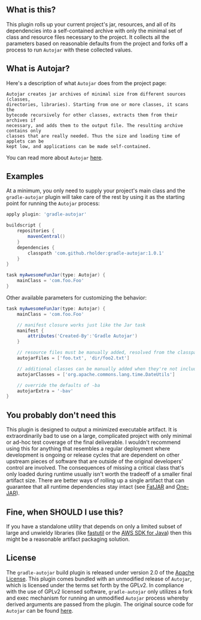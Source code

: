 ## What is this?
This plugin rolls up your current project's jar, resources, and all of its
dependencies into a self-contained archive with only the minimal set of class
and resource files necessary to the project. It collects all the parameters
based on reasonable defaults from the project and forks off a process to run
`Autojar` with these collected values.

## What is Autojar?
Here's a description of what `Autojar` does from the project page:
```
Autojar creates jar archives of minimal size from different sources (classes,
directories, libraries). Starting from one or more classes, it scans the
bytecode recursively for other classes, extracts them from their archives if
necessary, and adds them to the output file. The resulting archive contains only
classes that are really needed. Thus the size and loading time of applets can be
kept low, and applications can be made self-contained.
```
You can read more about `Autojar` [here](http://autojar.sourceforge.net/).

## Examples

At a minimum, you only need to supply your project's main class and the
`gradle-autojar` plugin will take care of the rest by using it as the starting
point for running the `Autojar` process:
```groovy
apply plugin: 'gradle-autojar'

buildscript {
    repositories {
        mavenCentral()
    }
    dependencies {
        classpath 'com.github.rholder:gradle-autojar:1.0.1'
    }
}

task myAwesomeFunJar(type: Autojar) {
    mainClass = 'com.foo.Foo'
}
```

Other available parameters for customizing the behavior:
```groovy
task myAwesomeFunJar(type: Autojar) {
    mainClass = 'com.foo.Foo'

    // manifest closure works just like the Jar task
    manifest {
        attributes('Created-By':'Gradle Autojar')
    }

    // resource files must be manually added, resolved from the classpath for inclusion
    autojarFiles = ['foo.txt', 'dir/foo2.txt']

    // additional classes can be manually added when they're not included automatically
    autojarClasses = ['org.apache.commons.lang.time.DateUtils']

    // override the defaults of -ba
    autojarExtra = '-bav'
}
```

## You probably don't need this
This plugin is designed to output a minimized executable artifact. It is
extraordinarily bad to use on a large, complicated project with only minimal
or ad-hoc test coverage of the final deliverable. I wouldn't recommend using
this for anything that resembles a regular deployment where development is
ongoing or release cycles that are dependent on other upstream pieces of
software that are outside of the original developers' control are involved.
The consequences of missing a critical class that's only loaded during runtime
usually isn't worth the tradeoff of a smaller final artifact size. There are
better ways of rolling up a single artifact that can guarantee that all runtime
dependencies stay intact (see [FatJAR](https://github.com/musketyr/gradle-fatjar-plugin)
and [One-JAR](https://github.com/rholder/gradle-one-jar)).

## Fine, when SHOULD I use this?
If you have a standalone utility that depends on only a limited subset of large
and unwieldy libraries (like [fastutil](http://fastutil.di.unimi.it/) or the
[AWS SDK for Java](http://aws.amazon.com/sdkforjava/)) then this might be a
reasonable artifact packaging solution.

## License
The `gradle-autojar` build plugin is released under version 2.0 of the [Apache
License](http://www.apache.org/licenses/LICENSE-2.0). This plugin comes bundled
with an unmodified release of `Autojar`, which is licensed under the terms set
forth by the GPLv2. In compliance with the use of GPLv2 licensed software,
`gradle-autojar` only utilizes a fork and exec mechanism for running an
unmodified `Autojar` process whereby derived arguments are passed from the
plugin. The original source code for `Autojar` can be found [here](http://autojar.sourceforge.net/).

